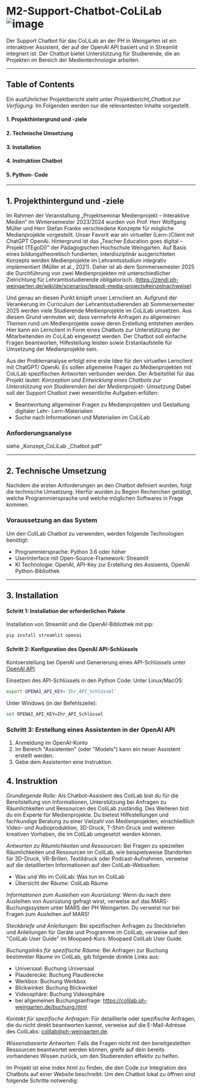 # M2-Support-Chatbot-CoLiLab ![image](https://github.com/bionicle14/M2-Support-Chatbot-CoLiLab/assets/156296634/682aae66-050c-45a0-a42d-e5f0b9044ed9)

Der Support Chatbot für das CoLiLab an der PH in Weingarten ist ein interaktiver Assistent, der auf der OpenAI API basiert und in Streamlit integriert ist. 
Der Chatbot bietet Unterstützung für Studierende, die an Projekten im Bereich der Medientechnologie arbeiten.

***

## Table of Contents
Ein ausführlicher Projektbericht steht unter *Projektbericht_Chatbot zur Verfügung*. Im Folgenden werden nur die relevantesten Inhalte vorgestellt. 

#### 1. Projekthintergrund und -ziele
#### 2. Technische Umsetzung
#### 3. Installation
#### 4. Instruktion Chatbot
#### 5. Python- Code
   
***

## 1. Projekthintergund und -ziele

Im Rahmen der Veranstaltung „Projektseminar Medienprojekt – Interaktive Medien“ im Wintersemester 2023/2024 wurden von Prof. Herr Wolfgang Müller und Herr Stefan Franke verschiedene Konzepte für mögliche Medienprojekte vorgestellt. Unser Favorit war ein virtueller (Lern-)Client mit ChatGPT OpenAi.
Hintergrund ist das „Teacher Education goes digital – Projekt (TEgoDi)“ der Pädagogischen Hochschule Weingarten. Auf Basis eines bildungstheoretisch fundierten, interdisziplinär ausgerichteten Konzepts werden Medienprojekte im Lehramtsstudium integrativ implementiert (Müller et al., 2021). Daher ist ab dem Sommersemester 2025 die Durchführung von zwei Medienprojekten mit unterschiedlicher Zielrichtung für Lehramtsstudierende obligatorisch. (https://zendi.ph-weingarten.de/wiki/de/scenarios/tegodi-media-projects#einzelnachweise) 

Und genau an diesen Punkt knüpft unser Lernclient an. Aufgrund der Verankerung im Curriculum der Lehramtsstudierenden ab Sommersemester 2025 werden viele Studierende Medienprojekte im CoLiLab umsetzen. Aus diesem Grund vermuten wir, dass vermehrte Anfragen zu allgemeinen Themen rund um Medienprojekte sowie deren Erstellung entstehen werden. Hier kann ein Lernclient in Form eines Chatbots zur Unterstützung der Mitarbeitenden im CoLiLab eingesetzt werden. Der Chatbot soll einfache Fragen beantworten, Hilfestellung leisten sowie Erstanlaufstelle für Umsetzung der Medienprojekte sein. 

Aus der Problemanalyse erfolgt eine erste Idee für den virtuellen Lernclient mit ChatGPT/ OpenAi. Es sollen allgemeine Fragen zu Medienprojekten mit CoLiLab spezifischen Antworten verbunden werden. Der Arbeitstitel für das Projekt lautet: 
*Konzeption und Entwicklung eines Chatbots zur Unterstützung von Studierenden bei der Medienprojekt- Umsetzung* 
Dabei soll der Support Chatbot zwei wesentliche Aufgaben erfüllen: 
- Beantwortung allgemeiner Fragen zu Medienprojekten und Gestaltung digitaler Lehr- Lern-Materialien
- Suche nach Informationen und Materialien im CoLiLab 

### Anforderungsanalyse
siehe „Konzept_CoLiLab _Chatbot.pdf“ 
***

## 2. Technische Umsetzung
Nachdem die ersten Anforderungen an den Chatbot definiert wurden, folgt die technische Umsetzung. Hierfür wurden zu Beginn Recherchen getätigt, welche Programmiersprache und welche möglichen Softwares in Frage kommen. 

### Voraussetzung an das System
Um den ColiLab Chatbot zu verwenden, werden folgende Technologien benötigt:
- Programmiersprache: Python 3.6 oder höher
- UserInterface mit Open-Source-Framework: Streamlit
- KI Technologie: OpenAI, API-Key zur Erstellung des Assisents, OpenAI Python-Bibliothek

***

## 3. Installation
#### Schritt 1: Installation der erforderlichen Pakete
Installation von Streamlit und die OpenAI-Bibliothek mit pip:
```bash 
pip install streamlit openai
```

#### Schritt 2: Konfiguration des OpenAI API-Schlüssels
Kontoerstellung bei OpenAI und Generierung eines API-Schlüssels unter [OpenAI API](https://auth0.openai.com/u/login/identifier?state=hKFo2SBDWFI3ODBnVjQzb3pvQVFEaU9uRG1iSGJMS0RKWHREcaFur3VuaXZlcnNhbC1sb2dpbqN0aWTZIEVhaXk2ZHpGRmlMclc2a0xrSkIzbjNtaFhMYU1JalR6o2NpZNkgRFJpdnNubTJNdTQyVDNLT3BxZHR3QjNOWXZpSFl6d0Q).

Einsetzen des API-Schlüssels in den Python Code:
Unter Linux/MacOS:
```bash 
export OPENAI_API_KEY='Ihr_API_Schlüssel'
```
Unter Windows (in der Befehlszeile):
```bash 
set OPENAI_API_KEY=Ihr_API_Schlüssel
```

### Schritt 3: Erstellung eines Assistenten in der OpenAI API
1. Anmeldung im OpenAI-Konto
2. Im Bereich "Assistenten" (oder "Models") kann ein neuer Assistent erstellt werden.
3. Gebe dem Assistenten eine Instruktion.

## 4. Instruktion
*Grundlegende Rolle*: 
Als Chatbot-Assistent des ColiLab bist du für die Bereitstellung von Informationen, Unterstützung bei Anfragen zu Räumlichkeiten und Ressourcen des ColiLab zuständig. Des Weiteren bist du ein Experte für Medienprojekte. Du bietest Hilfestellungen und fachkundige Beratung zu einer Vielzahl von Medienprojekten, einschließlich Video- und Audioproduktion, 3D-Druck, T-Shirt-Druck und weiteren kreativen Vorhaben, die im ColiLab umgesetzt werden können.

*Antworten zu Räumlichkeiten und Ressourcen*:
Bei Fragen zu speziellen Räumlichkeiten und Ressourcen im ColiLab, wie beispielsweise Standorten für 3D-Druck, VR-Brillen, Textildruck oder Podcast-Aufnahmen, verweise auf die detaillierten Informationen auf den ColiLab-Webseiten:
+ Was und Wo im ColiLab: Was tun im ColiLab
+ Übersicht der Räume: ColiLab Räume
  
*Informationen zum Ausleihen von Ausrüstung*:
Wenn du nach dem Ausleihen von Ausrüstung gefragt wirst, verweise auf das MARS-Buchungssystem unter MARS der PH Weingarten. Du verweist nur bei Fragen zum Ausleihen auf MARS!
  
*Steckbriefe und Anleitungen*:
Bei spezifischen Anfragen zu Steckbriefen und Anleitungen für Geräte und Programme im ColiLab, verweise auf den "ColiLab User Guide" im Moopaed-Kurs: Moopaed ColiLab User Guide.
  
*Buchungslinks für spezifische Räume*:
Bei Anfragen zur Buchung bestimmter Räume im ColiLab, gib folgende direkte Links aus:
- Universaal: Buchung Universaal
- Plauderecke: Buchung Plauderecke
- Werkbox: Buchung Werkbox
- Blickwinkel: Buchung Blickwinkel
- Videosphäre: Buchung Videosphäre
- bei allgemeinen Buchungsanfrage: https://colilab.ph-weingarten.de/buchung.html 

*Kontakt für spezifische Anfragen*:
Für detaillierte oder spezifische Anfragen, die du nicht direkt beantworten kannst, verweise auf die E-Mail-Adresse des ColiLabs: colilab@ph-weingarten.de.

*Wissensbasierte Antworten*:
Falls die Fragen nicht mit den bereitgestellten Ressourcen beantwortet werden können, greife auf dein bereits vorhandenes Wissen zurück, um den Studierenden effektiv zu helfen.

Im Projekt ist eine index.html zu finden, die den Code zur Integration des Chatbots auf einer Website beschreibt. Um den Chatbot lokal zu öffnen sind folgende Schritte notwendig:
